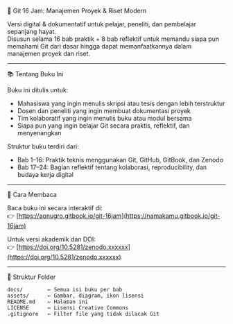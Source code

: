  📘 Git 16 Jam: Manajemen Proyek & Riset Modern

Versi digital & dokumentatif untuk pelajar, peneliti, dan pembelajar sepanjang hayat.  
Disusun selama 16 bab praktik + 8 bab reflektif untuk memandu siapa pun memahami Git dari dasar hingga dapat memanfaatkannya dalam manajemen proyek dan riset.

---

 📚 Tentang Buku Ini

Buku ini ditulis untuk:
- Mahasiswa yang ingin menulis skripsi atau tesis dengan lebih terstruktur
- Dosen dan peneliti yang ingin membuat dokumentasi proyek
- Tim kolaboratif yang ingin menulis buku atau modul bersama
- Siapa pun yang ingin belajar Git secara praktis, reflektif, dan menyenangkan

Struktur buku terdiri dari:
- Bab 1–16: Praktik teknis menggunakan Git, GitHub, GitBook, dan Zenodo
- Bab 17–24: Bagian reflektif tentang kolaborasi, reproducibility, dan budaya kerja digital

---

 🚀 Cara Membaca

Baca buku ini secara interaktif di:  
👉 [https://aonugro.gitbook.io/git-16jam](https://namakamu.gitbook.io/git-16jam)

Untuk versi akademik dan DOI:  
👉 [https://doi.org/10.5281/zenodo.xxxxxx](https://doi.org/10.5281/zenodo.xxxxxx)

---

 📁 Struktur Folder

```text
docs/        ← Semua isi buku per bab
assets/      ← Gambar, diagram, ikon lisensi
README.md    ← Halaman ini
LICENSE      ← Lisensi Creative Commons
.gitignore   ← Filter file yang tidak dilacak Git
